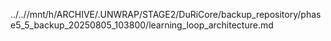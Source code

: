 ../..//mnt/h/ARCHIVE/.UNWRAP/STAGE2/DuRiCore/backup_repository/phase5_5_backup_20250805_103800/learning_loop_architecture.md